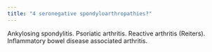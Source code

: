 ```yaml
---
title: "4 seronegative spondyloarthropathies?"
---
```

Ankylosing spondylitis. Psoriatic arthritis. Reactive arthritis (Reiters). Inflammatory bowel disease associated arthritis.

